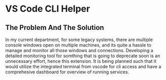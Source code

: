# VS Code CLI Helper

## The Problem And The Solution

In my current department, for some legacy systems, there are multiple console windows open on multiple machines, and its quite a hassle to manage and monitor all those windows and connections. Developing a detailed monitoring tool for somthing that is going to deprecate soon is an unnecessary effort, hence this extension. It is being planned such that it would utilize the integrated terminal from vscode for cli access and have a comprehesive dashboard for overview of running services.


